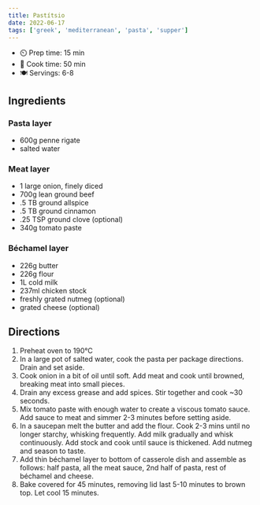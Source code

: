 ```yaml
---
title: Pastítsio
date: 2022-06-17
tags: ['greek', 'mediterranean', 'pasta', 'supper']
---
```


- ⏲️  Prep time: 15 min
- 🍳 Cook time: 50 min
- 🍽️ Servings: 6-8

## Ingredients

### Pasta layer

- 600g penne rigate
- salted water

### Meat layer

- 1 large onion, finely diced
- 700g lean ground beef
- .5 TB ground allspice
- .5 TB ground cinnamon
- .25 TSP ground clove (optional)
- 340g tomato paste

### Béchamel layer

- 226g butter
- 226g flour
- 1L cold milk
- 237ml chicken stock
- freshly grated nutmeg (optional)
- grated cheese (optional)

## Directions

1. Preheat oven to 190°C
2. In a large pot of salted water, cook the pasta per package directions. Drain and set aside.
3. Cook onion in a bit of oil until soft. Add meat and cook until browned, breaking meat into small pieces.
4. Drain any excess grease and add spices. Stir together and cook ~30 seconds.
5. Mix tomato paste with enough water to create a viscous tomato sauce. Add sauce to meat and simmer 2-3 minutes before setting aside.
6. In a saucepan melt the butter and add the flour. Cook 2-3 mins until no longer starchy, whisking frequently. Add milk gradually and whisk continuously. Add stock and cook until sauce is thickened.  Add nutmeg and season to taste.
7. Add thin béchamel layer to bottom of casserole dish and assemble as follows: half pasta, all the meat sauce, 2nd half of pasta, rest of béchamel and cheese.
8. Bake covered for 45 minutes, removing lid last 5-10 minutes to brown top.  Let cool 15 minutes.
